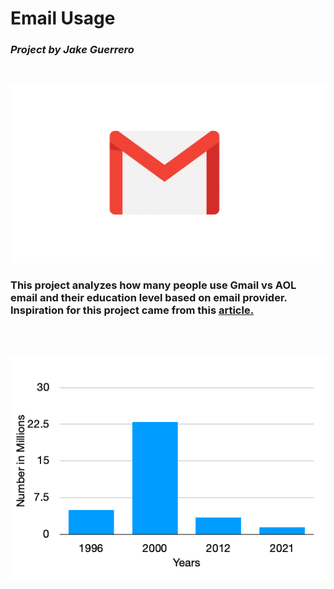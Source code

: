 # Email Usage

### *Project by Jake Guerrero*
<br/>

![Logo](Gmail.jpg)

### This project analyzes how many people use Gmail vs AOL email and their education level based on email provider. Inspiration for this project came from this [article.](https://www.earnest.com/blog/what-your-email-says-about-your-education/) 
<br/>
<br/>



![Aol](Aol.png)